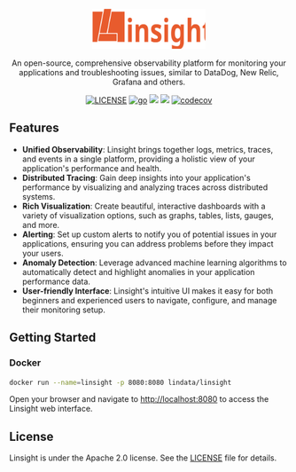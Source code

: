 <p align="center">
  <img src="./web/src/images/logo_title.svg" alt="linsight-logo" height="72" />

  <p align="center">
	An open-source, comprehensive observability platform for monitoring your applications and troubleshooting issues, similar to DataDog, New Relic, Grafana and others.
  </p>
</p>

<div align="center">

[![LICENSE](https://img.shields.io/github/license/lindb/linsight)](https://github.com/lindb/linsight/blob/develop/LICENSE)
[![go](https://img.shields.io/github/go-mod/go-version/lindb/linsight)](https://github.com/lindb/linsight/blob/develop/go.mod)
<img src="https://img.shields.io/badge/react%20-%2320232a.svg?logo=react&logoColor=%2361DAFB"/>
<img src="https://img.shields.io/badge/typescript%20-%23007ACC.svg?logo=typescript&logoColor=white"/>
[![codecov](https://codecov.io/gh/lindb/linsight/branch/develop/graph/badge.svg)](https://codecov.io/gh/lindb/linsight)

</div>

## Features

- **Unified Observability**: Linsight brings together logs, metrics, traces, and events in a single platform, providing a holistic view of your application's performance and health.
- **Distributed Tracing**: Gain deep insights into your application's performance by visualizing and analyzing traces across distributed systems.
- **Rich Visualization**: Create beautiful, interactive dashboards with a variety of visualization options, such as graphs, tables, lists, gauges, and more.
- **Alerting**: Set up custom alerts to notify you of potential issues in your applications, ensuring you can address problems before they impact your users.
- **Anomaly Detection**: Leverage advanced machine learning algorithms to automatically detect and highlight anomalies in your application performance data.
- **User-friendly Interface**: Linsight's intuitive UI makes it easy for both beginners and experienced users to navigate, configure, and manage their monitoring setup.

## Getting Started

### Docker

```sh
docker run --name=linsight -p 8080:8080 lindata/linsight
```

Open your browser and navigate to [http://localhost:8080](http://localhost:8080) to access the Linsight web interface.

## License

Linsight is under the Apache 2.0 license. See the [LICENSE](LICENSE) file for details.

